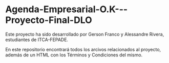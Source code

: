 # Agenda-Empresarial-O.K---Proyecto-Final-DLO
Este proyecto ha sido desarrollado por Gerson Franco y Alessandre Rivera, estudiantes de ITCA-FEPADE.

En este repositorio encontrará todos los arcivos relacionados al proyecto, además de un HTML con los Términos y Condiciones del mismo.
